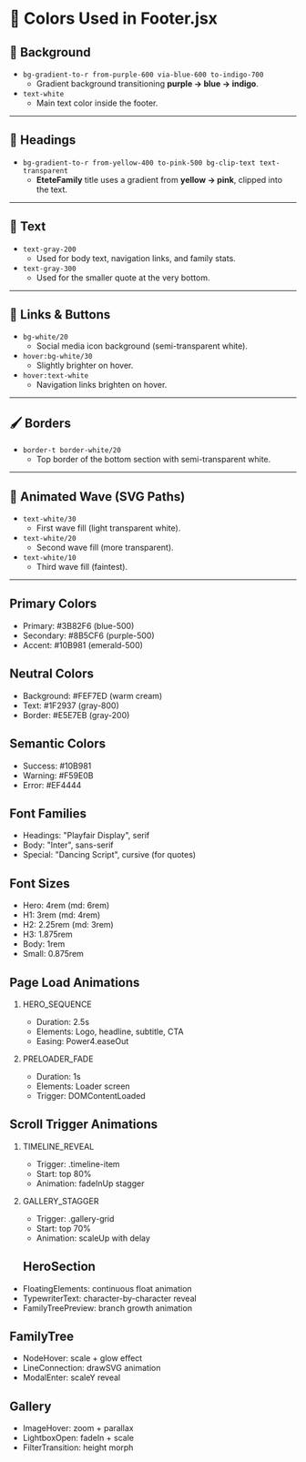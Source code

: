 # 🎨 Colors Used in Footer.jsx

## 🌌 Background
- `bg-gradient-to-r from-purple-600 via-blue-600 to-indigo-700`
  - Gradient background transitioning **purple → blue → indigo**.
- `text-white`
  - Main text color inside the footer.

---

## 🌟 Headings
- `bg-gradient-to-r from-yellow-400 to-pink-500 bg-clip-text text-transparent`
  - **EteteFamily** title uses a gradient from **yellow → pink**, clipped into the text.

---

## 📖 Text
- `text-gray-200`
  - Used for body text, navigation links, and family stats.
- `text-gray-300`
  - Used for the smaller quote at the very bottom.

---

## 🔗 Links & Buttons
- `bg-white/20`
  - Social media icon background (semi-transparent white).
- `hover:bg-white/30`
  - Slightly brighter on hover.
- `hover:text-white`
  - Navigation links brighten on hover.

---

## 🖌️ Borders
- `border-t border-white/20`
  - Top border of the bottom section with semi-transparent white.

---

## 🌊 Animated Wave (SVG Paths)
- `text-white/30`
  - First wave fill (light transparent white).
- `text-white/20`
  - Second wave fill (more transparent).
- `text-white/10`
  - Third wave fill (faintest).

---







## Primary Colors
- Primary: #3B82F6 (blue-500)
- Secondary: #8B5CF6 (purple-500)
- Accent: #10B981 (emerald-500)

## Neutral Colors
- Background: #FEF7ED (warm cream)
- Text: #1F2937 (gray-800)
- Border: #E5E7EB (gray-200)

## Semantic Colors
- Success: #10B981
- Warning: #F59E0B
- Error: #EF4444










## Font Families
- Headings: "Playfair Display", serif
- Body: "Inter", sans-serif
- Special: "Dancing Script", cursive (for quotes)

## Font Sizes
- Hero: 4rem (md: 6rem)
- H1: 3rem (md: 4rem)
- H2: 2.25rem (md: 3rem)
- H3: 1.875rem
- Body: 1rem
- Small: 0.875rem











## Page Load Animations
1. HERO_SEQUENCE
   - Duration: 2.5s
   - Elements: Logo, headline, subtitle, CTA
   - Easing: Power4.easeOut

2. PRELOADER_FADE
   - Duration: 1s
   - Elements: Loader screen
   - Trigger: DOMContentLoaded

## Scroll Trigger Animations
1. TIMELINE_REVEAL
   - Trigger: .timeline-item
   - Start: top 80%
   - Animation: fadeInUp stagger

2. GALLERY_STAGGER
   - Trigger: .gallery-grid
   - Start: top 70%
   - Animation: scaleUp with delay







   ## HeroSection
- FloatingElements: continuous float animation
- TypewriterText: character-by-character reveal
- FamilyTreePreview: branch growth animation

## FamilyTree
- NodeHover: scale + glow effect
- LineConnection: drawSVG animation
- ModalEnter: scaleY reveal

## Gallery
- ImageHover: zoom + parallax
- LightboxOpen: fadeIn + scale
- FilterTransition: height morph